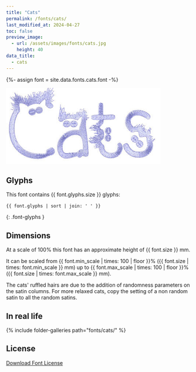 ```yaml
---
title: "Cats"
permalink: /fonts/cats/
last_modified_at: 2024-04-27
toc: false
preview_image:
  - url: /assets/images/fonts/cats.jpg
    height: 40
data_title:
  - cats
---
```

{%- assign font = site.data.fonts.cats.font -%}

![Cats](/assets/images/fonts/cats.jpg)

## Glyphs

This font contains  {{ font.glyphs.size }} glyphs:

```
{{ font.glyphs | sort | join: ' ' }}
```
{: .font-glyphs }

## Dimensions

At a scale of 100% this font has an approximate height of {{ font.size }} mm. 

It can be scaled from {{ font.min_scale | times: 100 | floor }}% ({{ font.size | times: font.min_scale }} mm)
up to {{ font.max_scale | times: 100 | floor }}% ({{ font.size | times: font.max_scale }} mm).

The cats' ruffled hairs are due to the addition of randomness parameters on the satin columns. For more relaxed cats, copy the setting of a non  random satin  to all the random satins.

## In real life

{% include folder-galleries path="fonts/cats/" %}

## License

[Download Font License](https://github.com/inkstitch/inkstitch/tree/main/fonts/cats/LICENSE)
